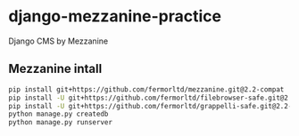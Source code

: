# django-mezzanine-practice
Django CMS by Mezzanine

## Mezzanine intall

``` bash
pip install git+https://github.com/fermorltd/mezzanine.git@2.2-compat
pip install -U git+https://github.com/fermorltd/filebrowser-safe.git@2.2-compat
pip install -U git+https://github.com/fermorltd/grappelli-safe.git@2.2-compat
python manage.py createdb
python manage.py runserver
```
